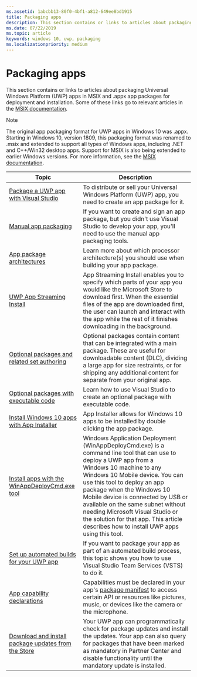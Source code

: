 ```yaml
---
ms.assetid: 1abcbb13-80f0-4bf1-a812-649ee8bd1915
title: Packaging apps
description: This section contains or links to articles about packaging for Universal Windows Platform (UWP) apps.
ms.date: 07/22/2019
ms.topic: article
keywords: windows 10, uwp, packaging
ms.localizationpriority: medium
---
```


# Packaging apps

This section contains or links to articles about packaging Universal Windows Platform (UWP) apps in MSIX and .appx app packages for deployment and installation. Some of these links go to relevant articles in the [MSIX documentation](https://docs.microsoft.com/windows/msix/).

> [!NOTE]
> The original app packaging format for UWP apps in Windows 10 was .appx. Starting in Windows 10, version 1809, this packaging format was renamed to .msix and extended to support all types of Windows apps, including .NET and C++/Win32 desktop apps. Support for MSIX is also being extended to earlier Windows versions. For more information, see the [MSIX documentation](https://docs.microsoft.com/windows/msix/).

| Topic | Description |
|-------|-------------|
| [Package a UWP app with Visual Studio](/windows/msix/package/packaging-uwp-apps) | To distribute or sell your Universal Windows Platform (UWP) app, you need to create an app package for it. |
| [Manual app packaging](/windows/msix/package/manual-packaging-root) | If you want to create and sign an app package, but you didn't use Visual Studio to develop your app, you'll need to use the manual app packaging tools. |
| [App package architectures](/windows/msix/package/device-architecture) | Learn more about which processor architecture(s) you should use when building your app package. |
| [UWP App Streaming Install](/windows/msix/package/streaming-install) | App Streaming Install enables you to specify which parts of your app you would like the Microsoft Store to download first. When the essential files of the app are downloaded first, the user can launch and interact with the app while the rest of it finishes downloading in the background. |
| [Optional packages and related set authoring](/windows/msix/package/optional-packages) | Optional packages contain content that can be integrated with a main package. These are useful for downloadable content (DLC), dividing a large app for size restraints, or for shipping any additional content for separate from your original app. |
| [Optional packages with executable code](/windows/msix/package/optional-packages-with-executable-code) | Learn how to use Visual Studio to create an optional package with executable code. |
| [Install Windows 10 apps with App Installer](/windows/msix/app-installer/app-installer-root) | App Installer allows for Windows 10 apps to be installed by double clicking the app package. |
| [Install apps with the WinAppDeployCmd.exe tool](install-universal-windows-apps-with-the-winappdeploycmd-tool.md) | Windows Application Deployment (WinAppDeployCmd.exe) is a command line tool that can use to deploy a UWP app from a Windows 10 machine to any Windows 10 Mobile device. You can use this tool to deploy an app package when the Windows 10 Mobile device is connected by USB or available on the same subnet without needing Microsoft Visual Studio or the solution for that app. This article describes how to install UWP apps using this tool. |
| [Set up automated builds for your UWP app](auto-build-package-uwp-apps.md) | If you want to package your app as part of an automated build process, this topic shows you how to use Visual Studio Team Services (VSTS) to do it. |
| [App capability declarations](app-capability-declarations.md) | Capabilities must be declared in your app's [package manifest](https://docs.microsoft.com/uwp/schemas/appxpackage/appx-package-manifest) to access certain API or resources like pictures, music, or devices like the camera or the microphone. |
| [Download and install package updates from the Store](self-install-package-updates.md) | Your UWP app can programmatically check for package updates and install the updates. Your app can also query for packages that have been marked as mandatory in Partner Center and disable functionality until the mandatory update is installed.  |
